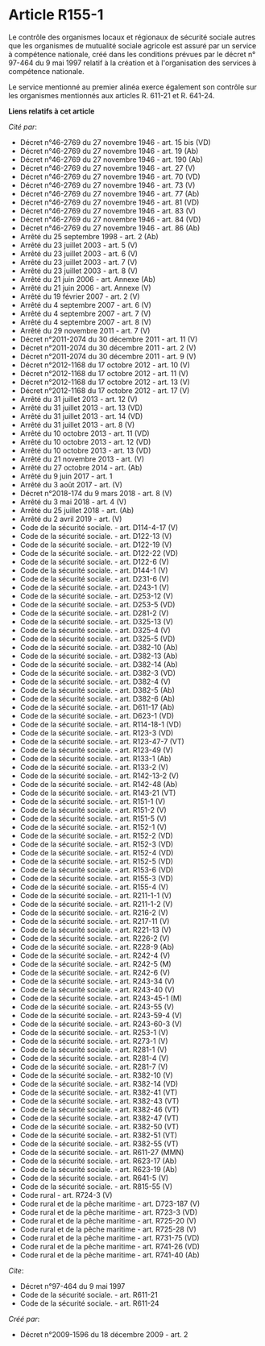 # Article R155-1

Le contrôle des organismes locaux et régionaux de sécurité sociale autres que les organismes de mutualité sociale agricole
est assuré par un service à compétence nationale, créé dans les conditions prévues par le décret n° 97-464 du 9 mai 1997
relatif à la création et à l'organisation des services à compétence nationale. 

Le service mentionné au premier alinéa exerce également son contrôle sur les organismes mentionnés aux articles R. 611-21 et
R. 641-24.

**Liens relatifs à cet article**

_Cité par_:

  - Décret n°46-2769 du 27 novembre 1946 - art. 15 bis (VD)
  - Décret n°46-2769 du 27 novembre 1946 - art. 19 (Ab)
  - Décret n°46-2769 du 27 novembre 1946 - art. 190 (Ab)
  - Décret n°46-2769 du 27 novembre 1946 - art. 27 (V)
  - Décret n°46-2769 du 27 novembre 1946 - art. 70 (VD)
  - Décret n°46-2769 du 27 novembre 1946 - art. 73 (V)
  - Décret n°46-2769 du 27 novembre 1946 - art. 77 (Ab)
  - Décret n°46-2769 du 27 novembre 1946 - art. 81 (VD)
  - Décret n°46-2769 du 27 novembre 1946 - art. 83 (V)
  - Décret n°46-2769 du 27 novembre 1946 - art. 84 (VD)
  - Décret n°46-2769 du 27 novembre 1946 - art. 86 (Ab)
  - Arrêté du 25 septembre 1998 - art. 2 (Ab)
  - Arrêté du 23 juillet 2003 - art. 5 (V)
  - Arrêté du 23 juillet 2003 - art. 6 (V)
  - Arrêté du 23 juillet 2003 - art. 7 (V)
  - Arrêté du 23 juillet 2003 - art. 8 (V)
  - Arrêté du 21 juin 2006 - art. Annexe (Ab)
  - Arrêté du 21 juin 2006 - art. Annexe (V)
  - Arrêté du 19 février 2007 - art. 2 (V)
  - Arrêté du 4 septembre 2007 - art. 6 (V)
  - Arrêté du 4 septembre 2007 - art. 7 (V)
  - Arrêté du 4 septembre 2007 - art. 8 (V)
  - Arrêté du 29 novembre 2011 - art. 7 (V)
  - Décret n°2011-2074 du 30 décembre 2011 - art. 11 (V)
  - Décret n°2011-2074 du 30 décembre 2011 - art. 2 (V)
  - Décret n°2011-2074 du 30 décembre 2011 - art. 9 (V)
  - Décret n°2012-1168 du 17 octobre 2012 - art. 10 (V)
  - Décret n°2012-1168 du 17 octobre 2012 - art. 11 (V)
  - Décret n°2012-1168 du 17 octobre 2012 - art. 13 (V)
  - Décret n°2012-1168 du 17 octobre 2012 - art. 17 (V)
  - Arrêté du 31 juillet 2013 - art. 12 (V)
  - Arrêté du 31 juillet 2013 - art. 13 (VD)
  - Arrêté du 31 juillet 2013 - art. 14 (VD)
  - Arrêté du 31 juillet 2013 - art. 8 (V)
  - Arrêté du 10 octobre 2013 - art. 11 (VD)
  - Arrêté du 10 octobre 2013 - art. 12 (VD)
  - Arrêté du 10 octobre 2013 - art. 13 (VD)
  - Arrêté du 21 novembre 2013 - art. (V)
  - Arrêté du 27 octobre 2014 - art. (Ab)
  - Arrêté du 9 juin 2017 - art. 1
  - Arrêté du 3 août 2017 - art. (V)
  - Décret n°2018-174 du 9 mars 2018 - art. 8 (V)
  - Arrêté du 3 mai 2018 - art. 4 (V)
  - Arrêté du 25 juillet 2018 - art. (Ab)
  - Arrêté du 2 avril 2019 - art. (V)
  - Code de la sécurité sociale. - art. D114-4-17 (V)
  - Code de la sécurité sociale. - art. D122-13 (V)
  - Code de la sécurité sociale. - art. D122-19 (V)
  - Code de la sécurité sociale. - art. D122-22 (VD)
  - Code de la sécurité sociale. - art. D122-6 (V)
  - Code de la sécurité sociale. - art. D144-1 (V)
  - Code de la sécurité sociale. - art. D231-6 (V)
  - Code de la sécurité sociale. - art. D243-1 (V)
  - Code de la sécurité sociale. - art. D253-12 (V)
  - Code de la sécurité sociale. - art. D253-5 (VD)
  - Code de la sécurité sociale. - art. D281-2 (V)
  - Code de la sécurité sociale. - art. D325-13 (V)
  - Code de la sécurité sociale. - art. D325-4 (V)
  - Code de la sécurité sociale. - art. D325-5 (VD)
  - Code de la sécurité sociale. - art. D382-10 (Ab)
  - Code de la sécurité sociale. - art. D382-13 (Ab)
  - Code de la sécurité sociale. - art. D382-14 (Ab)
  - Code de la sécurité sociale. - art. D382-3 (VD)
  - Code de la sécurité sociale. - art. D382-4 (V)
  - Code de la sécurité sociale. - art. D382-5 (Ab)
  - Code de la sécurité sociale. - art. D382-6 (Ab)
  - Code de la sécurité sociale. - art. D611-17 (Ab)
  - Code de la sécurité sociale. - art. D623-1 (VD)
  - Code de la sécurité sociale. - art. R114-18-1 (VD)
  - Code de la sécurité sociale. - art. R123-3 (VD)
  - Code de la sécurité sociale. - art. R123-47-7 (VT)
  - Code de la sécurité sociale. - art. R123-49 (V)
  - Code de la sécurité sociale. - art. R133-1 (Ab)
  - Code de la sécurité sociale. - art. R133-2 (V)
  - Code de la sécurité sociale. - art. R142-13-2 (V)
  - Code de la sécurité sociale. - art. R142-48 (Ab)
  - Code de la sécurité sociale. - art. R143-21 (VT)
  - Code de la sécurité sociale. - art. R151-1 (V)
  - Code de la sécurité sociale. - art. R151-2 (V)
  - Code de la sécurité sociale. - art. R151-5 (V)
  - Code de la sécurité sociale. - art. R152-1 (V)
  - Code de la sécurité sociale. - art. R152-2 (VD)
  - Code de la sécurité sociale. - art. R152-3 (VD)
  - Code de la sécurité sociale. - art. R152-4 (VD)
  - Code de la sécurité sociale. - art. R152-5 (VD)
  - Code de la sécurité sociale. - art. R153-6 (VD)
  - Code de la sécurité sociale. - art. R155-3 (VD)
  - Code de la sécurité sociale. - art. R155-4 (V)
  - Code de la sécurité sociale. - art. R211-1-1 (V)
  - Code de la sécurité sociale. - art. R211-1-2 (V)
  - Code de la sécurité sociale. - art. R216-2 (V)
  - Code de la sécurité sociale. - art. R217-11 (V)
  - Code de la sécurité sociale. - art. R221-13 (V)
  - Code de la sécurité sociale. - art. R226-2 (V)
  - Code de la sécurité sociale. - art. R228-9 (Ab)
  - Code de la sécurité sociale. - art. R242-4 (V)
  - Code de la sécurité sociale. - art. R242-5 (M)
  - Code de la sécurité sociale. - art. R242-6 (V)
  - Code de la sécurité sociale. - art. R243-34 (V)
  - Code de la sécurité sociale. - art. R243-40 (V)
  - Code de la sécurité sociale. - art. R243-45-1 (M)
  - Code de la sécurité sociale. - art. R243-55 (V)
  - Code de la sécurité sociale. - art. R243-59-4 (V)
  - Code de la sécurité sociale. - art. R243-60-3 (V)
  - Code de la sécurité sociale. - art. R253-1 (V)
  - Code de la sécurité sociale. - art. R273-1 (V)
  - Code de la sécurité sociale. - art. R281-1 (V)
  - Code de la sécurité sociale. - art. R281-4 (V)
  - Code de la sécurité sociale. - art. R281-7 (V)
  - Code de la sécurité sociale. - art. R382-10 (V)
  - Code de la sécurité sociale. - art. R382-14 (VD)
  - Code de la sécurité sociale. - art. R382-41 (VT)
  - Code de la sécurité sociale. - art. R382-43 (VT)
  - Code de la sécurité sociale. - art. R382-46 (VT)
  - Code de la sécurité sociale. - art. R382-47 (VT)
  - Code de la sécurité sociale. - art. R382-50 (VT)
  - Code de la sécurité sociale. - art. R382-51 (VT)
  - Code de la sécurité sociale. - art. R382-55 (VT)
  - Code de la sécurité sociale. - art. R611-27 (MMN)
  - Code de la sécurité sociale. - art. R623-17 (Ab)
  - Code de la sécurité sociale. - art. R623-19 (Ab)
  - Code de la sécurité sociale. - art. R641-5 (V)
  - Code de la sécurité sociale. - art. R815-55 (V)
  - Code rural - art. R724-3 (V)
  - Code rural et de la pêche maritime - art. D723-187 (V)
  - Code rural et de la pêche maritime - art. R723-3 (VD)
  - Code rural et de la pêche maritime - art. R725-20 (V)
  - Code rural et de la pêche maritime - art. R725-28 (V)
  - Code rural et de la pêche maritime - art. R731-75 (VD)
  - Code rural et de la pêche maritime - art. R741-26 (VD)
  - Code rural et de la pêche maritime - art. R741-40 (Ab)

_Cite_:

  - Décret n°97-464 du 9 mai 1997
  - Code de la sécurité sociale. - art. R611-21
  - Code de la sécurité sociale. - art. R611-24

_Créé par_:

  - Décret n°2009-1596 du 18 décembre 2009 - art. 2
